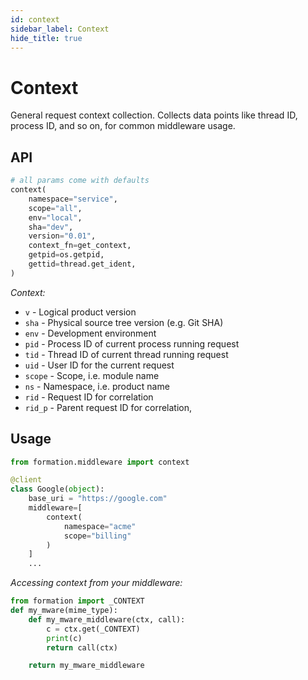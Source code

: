 ```yaml
---
id: context
sidebar_label: Context
hide_title: true
---
```

# Context

General request context collection. Collects data points like thread ID, process ID, and so on, for common middleware usage.

## API

```py
# all params come with defaults
context(
    namespace="service",
    scope="all",
    env="local",
    sha="dev",
    version="0.01",
    context_fn=get_context,
    getpid=os.getpid,
    gettid=thread.get_ident,
)
```

_Context:_

* `v` - Logical product version
* `sha` - Physical source tree version (e.g. Git SHA)
* `env` - Development environment
* `pid` - Process ID of current process running request
* `tid` - Thread ID of current thread running request
* `uid` - User ID for the current request
* `scope` - Scope, i.e. module name
* `ns` - Namespace, i.e. product name
* `rid` - Request ID for correlation
* `rid_p` - Parent request ID for correlation,


## Usage

```py
from formation.middleware import context

@client
class Google(object):
    base_uri = "https://google.com"
    middleware=[
        context(
            namespace="acme"
            scope="billing"
        )
    ]
    ...
```


_Accessing context from your middleware:_

```py
from formation import _CONTEXT
def my_mware(mime_type):
    def my_mware_middleware(ctx, call):
        c = ctx.get(_CONTEXT)
        print(c)
        return call(ctx)

    return my_mware_middleware
```
